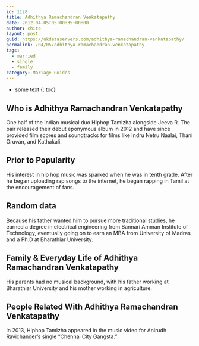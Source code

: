 ```yaml
---
id: 1128
title: Adhithya Ramachandran Venkatapathy
date: 2012-04-05T05:00:35+00:00
author: chito
layout: post
guid: https://ukdataservers.com/adhithya-ramachandran-venkatapathy/
permalink: /04/05/adhithya-ramachandran-venkatapathy  
tags:
  - married
  - single
  - family
category: Mariage Guides
---
```


* some text
{: toc}


## Who is  Adhithya Ramachandran Venkatapathy
                  
                  
                  
One half of the Indian musical duo Hiphop Tamizha alongside Jeeva R. The pair released their debut eponymous album in 2012 and have since provided film scores and soundtracks for films like Indru Netru Naalai, Thani Oruvan, and Kathakali.
                  
                
                
                
## Prior to Popularity 
                  
                  
                  
His interest in hip hop music was sparked when he was in tenth grade. After he began uploading rap songs to the internet, he began rapping in Tamil at the encouragement of fans.
                  
                
                
                
## Random data 
                  
                  
                  
Because his father wanted him to pursue more traditional studies, he earned a degree in electrical engineering from Bannari Amman Institute of Technology, eventually going on to earn an MBA from University of Madras and a Ph.D at Bharathiar University.
                  
                
                
                
## Family & Everyday Life of Adhithya Ramachandran Venkatapathy
                  
                  
                  
His parents had no musical background, with his father working at Bharathiar University and his mother working in agriculture.
                  
                
                
                
## People Related With  Adhithya Ramachandran Venkatapathy
                  
                  
                  
In 2013, Hiphop Tamizha appeared in the music video for Anirudh Ravichander&#8217;s single &#8220;Chennai City Gangsta.&#8221;
                  
                
              
            
          
          
          
    
    
  
